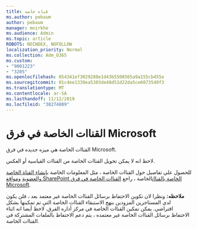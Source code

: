 ```yaml
---
title: قناه خاصه
ms.author: pebaum
author: pebaum
manager: mnirkhe
ms.audience: Admin
ms.topic: article
ROBOTS: NOINDEX, NOFOLLOW
localization_priority: Normal
ms.collection: Adm_O365
ms.custom:
- "9001223"
- "3205"
ms.openlocfilehash: 854341ef3029288e1d43b5508565a9a155cb455e
ms.sourcegitcommit: 01c4ee1339ea5303de48d51d22da5ce6073549f3
ms.translationtype: MT
ms.contentlocale: ar-SA
ms.lasthandoff: 11/12/2019
ms.locfileid: "38274809"
---
```

# <a name="private-channels-in-microsoft-teams"></a>القناات الخاصة في فرق Microsoft

القناات الخاصة هي ميزه جديده في فرق Microsoft. 

لاحظ انه لا يمكن تحويل القناات الخاصة من القناات القياسية أو العكس.

للحصول علي تفاصيل حول القناات الخاصة ، مثل المعلومات الخاصة [بإنشاء القناة الخاصة والعضوية](https://docs.microsoft.com/MicrosoftTeams/private-channels#private-channel-creation-and-membership) [ومواقع SharePoint الخاصة بالقناات](https://docs.microsoft.com/MicrosoftTeams/private-channels#private-channel-sharepoint-sites)الخاصة ، راجع [القناات الخاصة في فرق Microsoft](https://docs.microsoft.com/en-us/MicrosoftTeams/private-channels). 

**ملاحظه:** ونظرا لان تكوين الاحتفاظ برسائل القناات الخاصة غير معتمد بعد ، فلن يكون لدي المستاجرين المزودين بنهج الاستبقاء القناات الخاصة التي تم تمكينها بشكل افتراضي. يمكن تمكين القناات الخاصة في مركز أداره الفرق. لاحظ أيضا انه اثناء الاحتفاظ برسائل القناات الخاصة غير معتمده ، يتم دعم الاحتفاظ بالملفات المشتركة في القناات الخاصة.